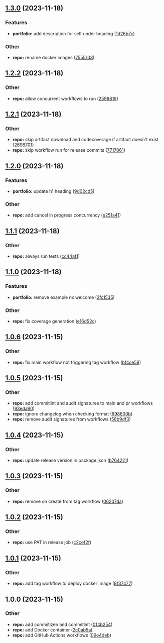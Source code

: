 ## [1.3.0](https://github.com/jasonruesch/jasonruesch/compare/v1.2.2...v1.3.0) (2023-11-18)


### Features

* **portfolio:** add description for self under heading ([1d26b7c](https://github.com/jasonruesch/jasonruesch/commit/1d26b7c5c71a3b82b321b0eed25f41a777c8af13))


### Other

* **repo:** rename docker images ([7555103](https://github.com/jasonruesch/jasonruesch/commit/7555103f2490e8ff56cea1a0533395cd34d0e85a))

## [1.2.2](https://github.com/jasonruesch/jasonruesch/compare/v1.2.1...v1.2.2) (2023-11-18)


### Other

* **repo:** allow concurrent workflows to run ([2598819](https://github.com/jasonruesch/jasonruesch/commit/259881931eb8739eb70c542a76ba9e16908b15a8))

## [1.2.1](https://github.com/jasonruesch/jasonruesch/compare/v1.2.0...v1.2.1) (2023-11-18)


### Other

* **repo:** skip artifact download and codecoverage if artifact doesn't exist ([2698701](https://github.com/jasonruesch/jasonruesch/commit/26987018ce5e7b5dda9bc29b843f68030999d2eb))
* **repo:** skip workflow run for release commits ([7717061](https://github.com/jasonruesch/jasonruesch/commit/77170612a83fb20182dba6f75be5c5d5bcd26bef))

## [1.2.0](https://github.com/jasonruesch/jasonruesch/compare/v1.1.1...v1.2.0) (2023-11-18)


### Features

* **portfolio:** update h1 heading ([9d02cd5](https://github.com/jasonruesch/jasonruesch/commit/9d02cd5efe0048514a11c46cb0da53e42a40890b))


### Other

* **repo:** add cancel in progress concurrency ([e251a41](https://github.com/jasonruesch/jasonruesch/commit/e251a41b72bc88f6d06a03232208cf1800031987))

## [1.1.1](https://github.com/jasonruesch/jasonruesch/compare/v1.1.0...v1.1.1) (2023-11-18)


### Other

* **repo:** always run tests ([cc44af1](https://github.com/jasonruesch/jasonruesch/commit/cc44af144bbe35c63753b0bd9084bde0e67609c9))

## [1.1.0](https://github.com/jasonruesch/jasonruesch/compare/v1.0.6...v1.1.0) (2023-11-18)


### Features

* **portfolio:** remove example nx welcome ([2fc1535](https://github.com/jasonruesch/jasonruesch/commit/2fc1535e50748159b7bb436a1dc31b400d1a37a4))


### Other

* **repo:** fix coverage generation ([e16d52c](https://github.com/jasonruesch/jasonruesch/commit/e16d52cfa3a62a050346c939e7450e0a0b44f773))

## [1.0.6](https://github.com/jasonruesch/jasonruesch/compare/v1.0.5...v1.0.6) (2023-11-15)


### Other

* **repo:** fix main workflow not triggering tag workflow ([bf4ce58](https://github.com/jasonruesch/jasonruesch/commit/bf4ce581429385fc2ce39ce46dd03cb9d0879b6d))

## [1.0.5](https://github.com/jasonruesch/jasonruesch/compare/v1.0.4...v1.0.5) (2023-11-15)


### Other

* **repo:** add commitlint and audit signatures to main and pr workflows ([93eda90](https://github.com/jasonruesch/jasonruesch/commit/93eda90da046ce6233c15459f2a088de483af8a0))
* **repo:** ignore changelog when checking format ([698600b](https://github.com/jasonruesch/jasonruesch/commit/698600b1e71a1d4be2d96fd041499224d2cc784b))
* **repo:** remove audit signatures from workflows ([58b9df3](https://github.com/jasonruesch/jasonruesch/commit/58b9df3483b29883c1c268d846ce29ebb633009c))

## [1.0.4](https://github.com/jasonruesch/jasonruesch/compare/v1.0.3...v1.0.4) (2023-11-15)


### Other

* **repo:** update release version in package.json ([b764221](https://github.com/jasonruesch/jasonruesch/commit/b764221c2cac847dde4f816c4027efc78d63ebf2))

## [1.0.3](https://github.com/jasonruesch/jasonruesch/compare/v1.0.2...v1.0.3) (2023-11-15)


### Other

* **repo:** remove on create from tag workflow ([06207da](https://github.com/jasonruesch/jasonruesch/commit/06207da5cce9c2bf34d0391bf84107ca11deb85e))

## [1.0.2](https://github.com/jasonruesch/jasonruesch/compare/v1.0.1...v1.0.2) (2023-11-15)


### Other

* **repo:** use PAT in release job ([c2cef2f](https://github.com/jasonruesch/jasonruesch/commit/c2cef2f46cd57486041fc11e5ea1d7fedc52baf9))

## [1.0.1](https://github.com/jasonruesch/jasonruesch/compare/v1.0.0...v1.0.1) (2023-11-15)


### Other

* **repo:** add tag workflow to deploy docker image ([8f37477](https://github.com/jasonruesch/jasonruesch/commit/8f374774544509f6a83f4dc70a24a75b013d051e))

## 1.0.0 (2023-11-15)


### Other

* **repo:** add commitizen and commitlint ([014b254](https://github.com/jasonruesch/jasonruesch/commit/014b254a8b722c6abefcb9c06c758a77fd848462))
* **repo:** add Docker container ([2c0ab5a](https://github.com/jasonruesch/jasonruesch/commit/2c0ab5aa08f89030cb0f3ab095dcd247d225df73))
* **repo:** add GitHub Actions workflows ([09e4deb](https://github.com/jasonruesch/jasonruesch/commit/09e4deb9caed5ef4c2e33ca568e065af50ec6506))

